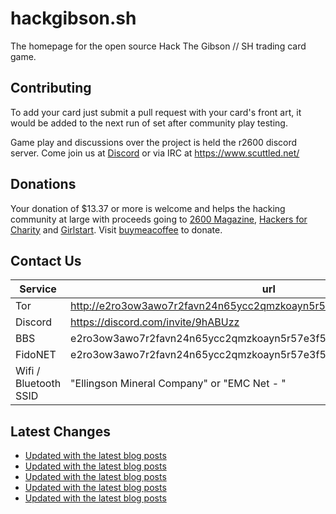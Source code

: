 # hackgibson.sh
The homepage for the open source Hack The Gibson // SH trading card game.


## Contributing

To add your card just submit a pull request with your card's front art, it would be added to the next run of set after community play testing.

Game play and discussions over the project is held the r2600 discord server. Come join us at [Discord](https://discord.com/invite/9hABUzz) or via IRC at https://www.scuttled.net/


## Donations

Your donation of $13.37 or more is welcome and helps the hacking community at large with proceeds going to [2600 Magazine](https://2600.com/), [Hackers for Charity](https://hackersforcharity.org) and [Girlstart](https://girlstart.org).  Visit [buymeacoffee](https://www.buymeacoffee.com/hackgibson.sh) to donate.


## Contact Us

Service | url
-|-
Tor | http://e2ro3ow3awo7r2favn24n65ycc2qmzkoayn5r57e3f56nvjwdcgg32ad.onion
Discord | https://discord.com/invite/9hABUzz
BBS | e2ro3ow3awo7r2favn24n65ycc2qmzkoayn5r57e3f56nvjwdcgg32ad.onion:23
FidoNET | e2ro3ow3awo7r2favn24n65ycc2qmzkoayn5r57e3f56nvjwdcgg32ad.onion:24554
Wifi / Bluetooth SSID | "Ellingson Mineral Company" or "EMC Net - <fidonet address>"

## Latest Changes
<!-- BLOG-POST-LIST:START -->
- [Updated with the latest blog posts](https://github.com/DFW2600/hackgibson.sh/commit/022a61eceb7ae7a41d738030c7518c11f16b7519)
- [Updated with the latest blog posts](https://github.com/DFW2600/hackgibson.sh/commit/1751242876c1f7d720f3daa1404db7e27f495819)
- [Updated with the latest blog posts](https://github.com/DFW2600/hackgibson.sh/commit/53dd609242549f2ede7a04683792cf373bb759e7)
- [Updated with the latest blog posts](https://github.com/DFW2600/hackgibson.sh/commit/583b4aec8b19f8e23e6d19ac72198e092fcd2688)
- [Updated with the latest blog posts](https://github.com/DFW2600/hackgibson.sh/commit/2d54dd68340d196a58f6aae8d1fb4a1fb2804def)
<!-- BLOG-POST-LIST:END -->
